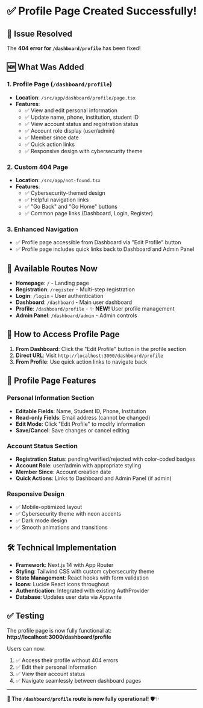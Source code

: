 # ✅ Profile Page Created Successfully!

## 🎉 Issue Resolved

The **404 error for `/dashboard/profile`** has been fixed!

## 🆕 What Was Added

### 1. **Profile Page** (`/dashboard/profile`)
- **Location**: `/src/app/dashboard/profile/page.tsx`
- **Features**:
  - ✅ View and edit personal information
  - ✅ Update name, phone, institution, student ID
  - ✅ View account status and registration status
  - ✅ Account role display (user/admin)
  - ✅ Member since date
  - ✅ Quick action links
  - ✅ Responsive design with cybersecurity theme

### 2. **Custom 404 Page**
- **Location**: `/src/app/not-found.tsx` 
- **Features**:
  - ✅ Cybersecurity-themed design
  - ✅ Helpful navigation links
  - ✅ "Go Back" and "Go Home" buttons
  - ✅ Common page links (Dashboard, Login, Register)

### 3. **Enhanced Navigation**
- ✅ Profile page accessible from Dashboard via "Edit Profile" button
- ✅ Profile page includes quick links back to Dashboard and Admin Panel

## 🔗 Available Routes Now

- **Homepage**: `/` - Landing page
- **Registration**: `/register` - Multi-step registration  
- **Login**: `/login` - User authentication
- **Dashboard**: `/dashboard` - Main user dashboard
- **Profile**: `/dashboard/profile` - ✨ **NEW!** User profile management
- **Admin Panel**: `/dashboard/admin` - Admin controls

## 🚀 How to Access Profile Page

1. **From Dashboard**: Click the "Edit Profile" button in the profile section
2. **Direct URL**: Visit `http://localhost:3000/dashboard/profile`
3. **From Profile**: Use quick action links to navigate back

## 🎨 Profile Page Features

### Personal Information Section
- **Editable Fields**: Name, Student ID, Phone, Institution
- **Read-only Fields**: Email address (cannot be changed)
- **Edit Mode**: Click "Edit Profile" to modify information
- **Save/Cancel**: Save changes or cancel editing

### Account Status Section  
- **Registration Status**: pending/verified/rejected with color-coded badges
- **Account Role**: user/admin with appropriate styling
- **Member Since**: Account creation date
- **Quick Actions**: Links to Dashboard and Admin Panel (if admin)

### Responsive Design
- ✅ Mobile-optimized layout
- ✅ Cybersecurity theme with neon accents
- ✅ Dark mode design
- ✅ Smooth animations and transitions

## 🛠️ Technical Implementation

- **Framework**: Next.js 14 with App Router
- **Styling**: Tailwind CSS with custom cybersecurity theme
- **State Management**: React hooks with form validation
- **Icons**: Lucide React icons throughout
- **Authentication**: Integrated with existing AuthProvider
- **Database**: Updates user data via Appwrite

## ✅ Testing

The profile page is now fully functional at:
**http://localhost:3000/dashboard/profile**

Users can now:
1. ✅ Access their profile without 404 errors
2. ✅ Edit their personal information
3. ✅ View their account status
4. ✅ Navigate seamlessly between dashboard pages

---

**🎯 The `/dashboard/profile` route is now fully operational!** 🛡️✨
